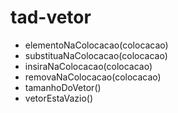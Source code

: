 # tad-vetor

- elementoNaColocacao(colocacao)
- substituaNaColocacao(colocacao)
- insiraNaColocacao(colocacao)
- removaNaColocacao(colocacao)
- tamanhoDoVetor()
- vetorEstaVazio()
